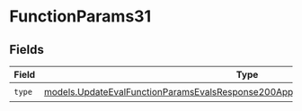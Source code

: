 # FunctionParams31


## Fields

| Field                                                                                                                                                                        | Type                                                                                                                                                                         | Required                                                                                                                                                                     | Description                                                                                                                                                                  |
| ---------------------------------------------------------------------------------------------------------------------------------------------------------------------------- | ---------------------------------------------------------------------------------------------------------------------------------------------------------------------------- | ---------------------------------------------------------------------------------------------------------------------------------------------------------------------------- | ---------------------------------------------------------------------------------------------------------------------------------------------------------------------------- |
| `type`                                                                                                                                                                       | [models.UpdateEvalFunctionParamsEvalsResponse200ApplicationJSONResponseBody531Type](../models/updateevalfunctionparamsevalsresponse200applicationjsonresponsebody531type.md) | :heavy_check_mark:                                                                                                                                                           | N/A                                                                                                                                                                          |